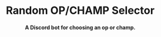 <h1 align="center">
  <br>
    Random OP/CHAMP Selector
  <br>
</h1>

<h4 align="center">A Discord bot for choosing an op or champ.</h4>
<br>

